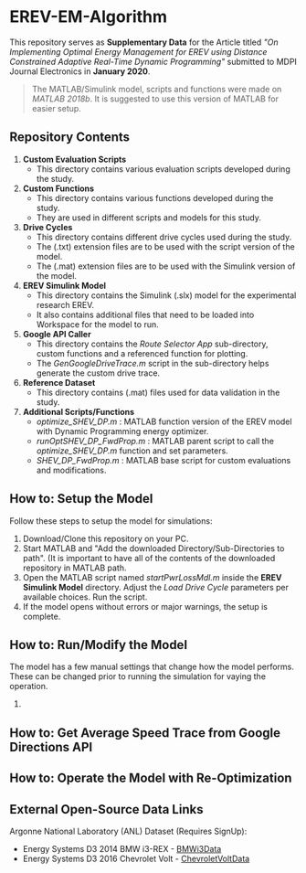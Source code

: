 # EREV-EM-Algorithm
This repository serves as **Supplementary Data** for the Article titled *"On Implementing Optimal Energy Management for EREV using Distance Constrained Adaptive Real-Time Dynamic Programming"* submitted to MDPI Journal Electronics in **January 2020**. 
>The MATLAB/Simulink model, scripts and functions were made on *MATLAB 2018b*. It is suggested to use this version of MATLAB for easier setup.

## Repository Contents
1. **Custom Evaluation Scripts**
    * This directory contains various evaluation scripts developed during the study.
2. **Custom Functions**
    * This directory contains various functions developed during the study. 
    * They are used in different scripts and models for this study.
3. **Drive Cycles**
    * This directory contains different drive cycles used during the study.
    * The (.txt) extension files are to be used with the script version of the model.
    * The (.mat) extension files are to be used with the Simulink version of the model.
4. **EREV Simulink Model**
    * This directory contains the Simulink (.slx) model for the experimental research EREV.
    * It also contains additional files that need to be loaded into Workspace for the model to run.
5. **Google API Caller**
    * This directory contains the *Route Selector App* sub-directory, custom functions and a referenced function for plotting.
    * The *GenGoogleDriveTrace.m* script in the sub-directory helps generate the custom drive trace.
6. **Reference Dataset**
    * This directory contains (.mat) files used for data validation in the study.
7. **Additional Scripts/Functions**
    * *optimize_SHEV_DP.m* : MATLAB function version of the EREV model with Dynamic Programming energy optimizer.
    * *runOptSHEV_DP_FwdProp.m* : MATLAB parent script to call the *optimize_SHEV_DP.m* function and set parameters.
    * *SHEV_DP_FwdProp.m* : MATLAB base script for custom evaluations and modifications.

## How to: Setup the Model
Follow these steps to setup the model for simulations:

1. Download/Clone this repository on your PC.
2. Start MATLAB and "Add the downloaded Directory/Sub-Directories to path". (It is important to have all of the contents of the downloaded repository in MATLAB path.
3. Open the MATLAB script named *startPwrLossMdl.m* inside the **EREV Simulink Model** directory. Adjust the *Load Drive Cycle* parameters per available choices. Run the script.
4. If the model opens without errors or major warnings, the setup is complete.

## How to: Run/Modify the Model
The model has a few manual settings that change how the model performs. These can be changed prior to running the simulation for vaying the operation.

1. 

## How to: Get Average Speed Trace from Google Directions API

## How to: Operate the Model with Re-Optimization

## External Open-Source Data Links
Argonne National Laboratory (ANL) Dataset (Requires SignUp):
* Energy Systems D3 2014 BMW i3-REX - [BMWi3Data](https://www.anl.gov/es/energy-systems-d3-2014-bmw-i3rex)
* Energy Systems D3 2016 Chevrolet Volt - [ChevroletVoltData](https://www.anl.gov/es/energy-systems-d3-2016-chevrolet-volt)

